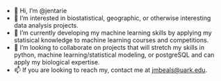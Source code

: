 - 👋 Hi, I’m @jentarie
- 👀 I’m interested in biostatistical, geographic, or otherwise interesting data analysis projects.
- 🌱 I’m currently developing my machine learning skills by applying my statisical knowledge to machine learning courses and competitions.
- 💞️ I’m looking to collaborate on projects that will stretch my skills in python, machine learning/statistical modeling, or postgreSQL and can apply my biological expertise.
- 📫 If you are looking to reach my, contact me at jmbeals@uark.edu.

<!---
jentarie/jentarie is a ✨ special ✨ repository because its `README.md` (this file) appears on your GitHub profile.
You can click the Preview link to take a look at your changes.
--->

